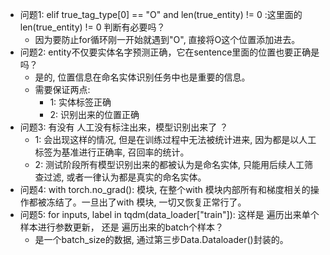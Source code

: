 - 问题1: elif true_tag_type[0] == "O" and len(true_entity) != 0 :这里面的 len(true_entity) != 0 判断有必要吗？
  - 因为要防止for循环刚一开始就遇到"O", 直接将O这个位置添加进去。
- 问题2: entity不仅要实体名字预测正确，它在sentence里面的位置也要正确是吗？
  - 是的, 位置信息在命名实体识别任务中也是重要的信息。
  - 需要保证两点:
    - 1: 实体标签正确
    - 2: 识别出来的位置正确
- 问题3: 有没有 人工没有标注出来，模型识别出来了 ？
  - 1: 会出现这样的情况, 但是在训练过程中无法被统计进来, 因为都是以人工标签为基准进行正确率, 召回率的统计。
  - 2: 测试阶段所有模型识别出来的都被认为是命名实体, 只能用后续人工筛查过滤, 或者一律认为都是真实的命名实体。
- 问题4: with torch.no_grad(): 模块, 在整个with 模块内部所有和梯度相关的操作都被冻结了。一旦出了with 模块, 一切又恢复正常行了。
- 问题5: for inputs, label in tqdm(data_loader["train"]): 这样是 遍历出来单个样本进行参数更新， 还是 遍历出来的batch个样本？
  - 是一个batch_size的数据, 通过第三步Data.Dataloader()封装的。
